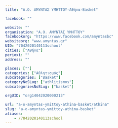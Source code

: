 ```yaml
---
title: "Α.Ο. ΑΜΥΝΤΑΣ ΥΜΗΤΤΟΥ-Αθήνα-Basket"

facebook: ""

website: ""
organisation: "Α.Ο. ΑΜΥΝΤΑΣ ΥΜΗΤΤΟΥ"
facebookorg: "https://www.facebook.com/amyntasbc"
websiteorg: "www.amyntas.gr"
UID: "7042020140113school"
cities: ["Αθήνα"]
perioxi: ""
address: ""

places: [""]
categories: ["Αθλητισμός"]
subcategories: ["Basket"]
categoryNoSLug: ["athlitismos"]
subcategoriesNoSLug: ["basket"]

orgUID: "org14042020000213"

url: "a-o-amyntas-ymittoy-athina-basket/athina"
slug: "a-o-amyntas-ymittoy-athina-basket"
aliases:
    - /7042020140113school
---
```





